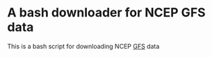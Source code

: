 # A bash downloader for NCEP GFS data
This is a bash script for downloading NCEP [GFS](ftp://ftpprd.ncep.noaa.gov/pub/data/nccf/com/gfs/prod) data
